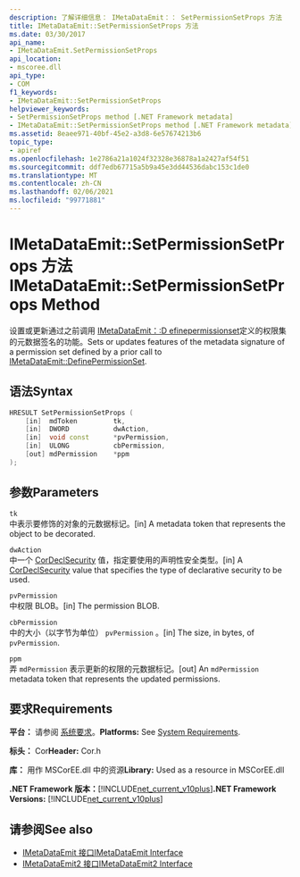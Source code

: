 ```yaml
---
description: 了解详细信息： IMetaDataEmit：： SetPermissionSetProps 方法
title: IMetaDataEmit::SetPermissionSetProps 方法
ms.date: 03/30/2017
api_name:
- IMetaDataEmit.SetPermissionSetProps
api_location:
- mscoree.dll
api_type:
- COM
f1_keywords:
- IMetaDataEmit::SetPermissionSetProps
helpviewer_keywords:
- SetPermissionSetProps method [.NET Framework metadata]
- IMetaDataEmit::SetPermissionSetProps method [.NET Framework metadata]
ms.assetid: 8eaee971-40bf-45e2-a3d8-6e57674213b6
topic_type:
- apiref
ms.openlocfilehash: 1e2786a21a1024f32328e36878a1a2427af54f51
ms.sourcegitcommit: ddf7edb67715a5b9a45e3dd44536dabc153c1de0
ms.translationtype: MT
ms.contentlocale: zh-CN
ms.lasthandoff: 02/06/2021
ms.locfileid: "99771881"
---
```

# <a name="imetadataemitsetpermissionsetprops-method"></a><span data-ttu-id="8293b-103">IMetaDataEmit::SetPermissionSetProps 方法</span><span class="sxs-lookup"><span data-stu-id="8293b-103">IMetaDataEmit::SetPermissionSetProps Method</span></span>

<span data-ttu-id="8293b-104">设置或更新通过之前调用 [IMetaDataEmit：:D efinepermissionset](imetadataemit-definepermissionset-method.md)定义的权限集的元数据签名的功能。</span><span class="sxs-lookup"><span data-stu-id="8293b-104">Sets or updates features of the metadata signature of a permission set defined by a prior call to [IMetaDataEmit::DefinePermissionSet](imetadataemit-definepermissionset-method.md).</span></span>  
  
## <a name="syntax"></a><span data-ttu-id="8293b-105">语法</span><span class="sxs-lookup"><span data-stu-id="8293b-105">Syntax</span></span>  
  
```cpp  
HRESULT SetPermissionSetProps (
    [in]  mdToken         tk,
    [in]  DWORD           dwAction,
    [in]  void const      *pvPermission,
    [in]  ULONG           cbPermission,
    [out] mdPermission    *ppm
);  
```  
  
## <a name="parameters"></a><span data-ttu-id="8293b-106">参数</span><span class="sxs-lookup"><span data-stu-id="8293b-106">Parameters</span></span>  

 `tk`  
 <span data-ttu-id="8293b-107">中表示要修饰的对象的元数据标记。</span><span class="sxs-lookup"><span data-stu-id="8293b-107">[in] A metadata token that represents the object to be decorated.</span></span>  
  
 `dwAction`  
 <span data-ttu-id="8293b-108">中一个 [CorDeclSecurity](cordeclsecurity-enumeration.md) 值，指定要使用的声明性安全类型。</span><span class="sxs-lookup"><span data-stu-id="8293b-108">[in] A [CorDeclSecurity](cordeclsecurity-enumeration.md) value that specifies the type of declarative security to be used.</span></span>  
  
 `pvPermission`  
 <span data-ttu-id="8293b-109">中权限 BLOB。</span><span class="sxs-lookup"><span data-stu-id="8293b-109">[in] The permission BLOB.</span></span>  
  
 `cbPermission`  
 <span data-ttu-id="8293b-110">中的大小（以字节为单位） `pvPermission` 。</span><span class="sxs-lookup"><span data-stu-id="8293b-110">[in] The size, in bytes, of `pvPermission`.</span></span>  
  
 `ppm`  
 <span data-ttu-id="8293b-111">弄 `mdPermission` 表示更新的权限的元数据标记。</span><span class="sxs-lookup"><span data-stu-id="8293b-111">[out] An `mdPermission` metadata token that represents the updated permissions.</span></span>  
  
## <a name="requirements"></a><span data-ttu-id="8293b-112">要求</span><span class="sxs-lookup"><span data-stu-id="8293b-112">Requirements</span></span>  

 <span data-ttu-id="8293b-113">**平台：** 请参阅 [系统要求](../../get-started/system-requirements.md)。</span><span class="sxs-lookup"><span data-stu-id="8293b-113">**Platforms:** See [System Requirements](../../get-started/system-requirements.md).</span></span>  
  
 <span data-ttu-id="8293b-114">**标头：** Cor</span><span class="sxs-lookup"><span data-stu-id="8293b-114">**Header:** Cor.h</span></span>  
  
 <span data-ttu-id="8293b-115">**库：** 用作 MSCorEE.dll 中的资源</span><span class="sxs-lookup"><span data-stu-id="8293b-115">**Library:** Used as a resource in MSCorEE.dll</span></span>  
  
 <span data-ttu-id="8293b-116">**.NET Framework 版本：**[!INCLUDE[net_current_v10plus](../../../../includes/net-current-v10plus-md.md)]</span><span class="sxs-lookup"><span data-stu-id="8293b-116">**.NET Framework Versions:** [!INCLUDE[net_current_v10plus](../../../../includes/net-current-v10plus-md.md)]</span></span>  
  
## <a name="see-also"></a><span data-ttu-id="8293b-117">请参阅</span><span class="sxs-lookup"><span data-stu-id="8293b-117">See also</span></span>

- [<span data-ttu-id="8293b-118">IMetaDataEmit 接口</span><span class="sxs-lookup"><span data-stu-id="8293b-118">IMetaDataEmit Interface</span></span>](imetadataemit-interface.md)
- [<span data-ttu-id="8293b-119">IMetaDataEmit2 接口</span><span class="sxs-lookup"><span data-stu-id="8293b-119">IMetaDataEmit2 Interface</span></span>](imetadataemit2-interface.md)
